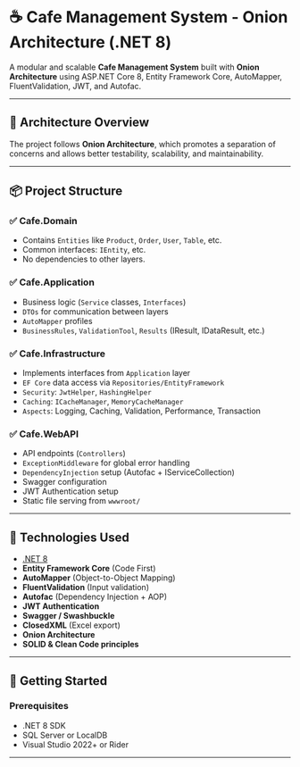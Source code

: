 # ☕ Cafe Management System - Onion Architecture (.NET 8)

A modular and scalable **Cafe Management System** built with **Onion Architecture** using ASP.NET Core 8, Entity Framework Core, AutoMapper, FluentValidation, JWT, and Autofac.

---

## 📐 Architecture Overview

The project follows **Onion Architecture**, which promotes a separation of concerns and allows better testability, scalability, and maintainability.


---

## 📦 Project Structure

### ✅ Cafe.Domain
- Contains `Entities` like `Product`, `Order`, `User`, `Table`, etc.
- Common interfaces: `IEntity`, etc.
- No dependencies to other layers.

### ✅ Cafe.Application
- Business logic (`Service` classes, `Interfaces`)
- `DTOs` for communication between layers
- `AutoMapper` profiles
- `BusinessRules`, `ValidationTool`, `Results` (IResult, IDataResult, etc.)

### ✅ Cafe.Infrastructure
- Implements interfaces from `Application` layer
- `EF Core` data access via `Repositories/EntityFramework`
- `Security`: `JwtHelper`, `HashingHelper`
- `Caching`: `ICacheManager`, `MemoryCacheManager`
- `Aspects`: Logging, Caching, Validation, Performance, Transaction

### ✅ Cafe.WebAPI
- API endpoints (`Controllers`)
- `ExceptionMiddleware` for global error handling
- `DependencyInjection` setup (Autofac + IServiceCollection)
- Swagger configuration
- JWT Authentication setup
- Static file serving from `wwwroot/`

---

## 🔧 Technologies Used

- [.NET 8](https://dotnet.microsoft.com/)
- **Entity Framework Core** (Code First)
- **AutoMapper** (Object-to-Object Mapping)
- **FluentValidation** (Input validation)
- **Autofac** (Dependency Injection + AOP)
- **JWT Authentication**
- **Swagger / Swashbuckle**
- **ClosedXML** (Excel export)
- **Onion Architecture**
- **SOLID & Clean Code principles**

---

## 🚀 Getting Started

### Prerequisites

- .NET 8 SDK
- SQL Server or LocalDB
- Visual Studio 2022+ or Rider

---


